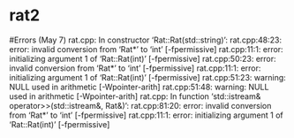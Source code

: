 # rat2

#Errors (May 7)
rat.cpp: In constructor ‘Rat::Rat(std::string)’:
rat.cpp:48:23: error: invalid conversion from ‘Rat*’ to ‘int’ [-fpermissive]
rat.cpp:11:1: error:   initializing argument 1 of ‘Rat::Rat(int)’ [-fpermissive]
rat.cpp:50:23: error: invalid conversion from ‘Rat*’ to ‘int’ [-fpermissive]
rat.cpp:11:1: error:   initializing argument 1 of ‘Rat::Rat(int)’ [-fpermissive]
rat.cpp:51:23: warning: NULL used in arithmetic [-Wpointer-arith]
rat.cpp:51:48: warning: NULL used in arithmetic [-Wpointer-arith]
rat.cpp: In function ‘std::istream& operator>>(std::istream&, Rat&)’:
rat.cpp:81:20: error: invalid conversion from ‘Rat*’ to ‘int’ [-fpermissive]
rat.cpp:11:1: error:   initializing argument 1 of ‘Rat::Rat(int)’ [-fpermissive]
